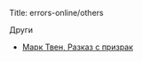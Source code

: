 Title: errors-online/others

Други

* [Марк Твен, Разказ с призрак](/errors-online/others/atelie/8819)
